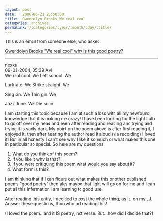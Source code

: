 ```yaml
---
layout: post
date:	2006-06-21 20:50:00
title:  Gwendolyn Brooks We real cool
categories: archives
permalink: /:categories/:year/:month/:day/:title/
---
```

This is an email from someone else, who asked:

<A href="http://www.everypoet.org/pffa/showthread.php?t=28677">Gwendolyn Brooks "We real cool" why is this good poetry?</A><HR><DIV class=post><DIV class=posttop><DIV class=username>nexxa</DIV><DIV class=date>09-03-2004, 05:39 AM</DIV></DIV><DIV class=posttext>We real cool. We 
Left school. We 

Lurk late. We 
Strike straight. We 

Sing sin. We 
Thin gin. We 

Jazz June. We 
Die soon. 

I am starting this topic because I am at such a loss with all my newfound knowledge that it is making me crazy! I have been looking for the light bulb to go off over my head and even after reading and reading and trying and trying it is sadly dark. My point on the poem above is after first reading it, I enjoyed it, then after hearing the author read it aloud (via recording) I loved it! But in all honesty I can’t see why I like it so much or what makes this one in particular so special.
So here are my questions 
1. What do you think of this poem?
2. If you like it why is that?
3. If you were critiquing this poem what would you say about it?
4. What form is this? 

I am thinking that if I can figure out what makes this or other published poems "good poetry" then alas maybe that light will go on for me and I can put all this information I am learning to good use.


After reading this entry, I decided to post the whole thing, as is, on my LJ. Answer these questions, thou who art reading this!

(I loved the poem...and it IS poetry, not verse. But...how did I decide that?)




</DIV></DIV>

